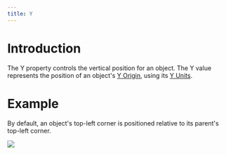 ```yaml
---
title: Y
---
```


# Introduction

The Y property controls the vertical position for an object. The Y value represents the position of an object's [Y Origin](Y-Origin), using its [Y Units](Y-Units).

# Example

By default, an object's top-left corner is positioned relative to its parent's top-left corner.

![](Y_YExample.gif)